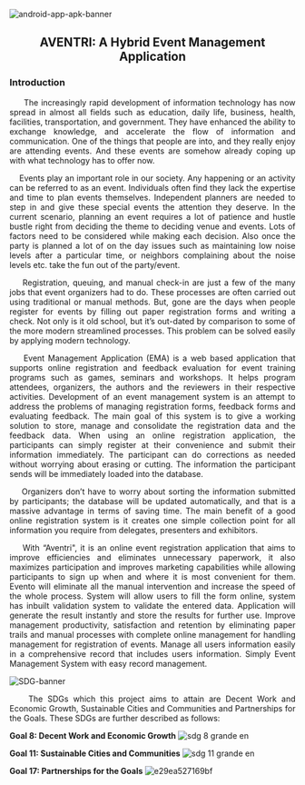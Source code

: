 ![android-app-apk-banner](https://user-images.githubusercontent.com/102575349/178132385-5702d31e-f171-4b83-9a00-fd9e2c125f86.jpg)


<h2 align="center"> AVENTRI: A Hybrid Event Management Application

<h3> Introduction </h3> <i class="fa-solid fa-1"></i>
<p align=justify>
&nbsp;&nbsp;&nbsp;&nbsp; The increasingly rapid development of information technology has now spread in almost all fields such as education, daily life, business, health, facilities, transportation, and government. They have enhanced the ability to exchange knowledge, and accelerate the flow of information and communication. One of the things that people are into, and they really enjoy are attending events. And these events are somehow already coping up with what technology has to offer now. 
<p align=justify> &nbsp;&nbsp;&nbsp;&nbsp;Events play an important role in our society. Any happening or an activity can be referred to as an event. Individuals often find they lack the expertise and time to plan events themselves. Independent planners are needed to step in and give these special events the attention they deserve. In the current scenario, planning an event requires a lot of patience and hustle bustle right from deciding the theme to deciding venue and events. Lots of factors need to be considered while making each decision. Also once the party is planned a lot of on the day issues such as maintaining low noise levels after a particular time, or neighbors complaining about the noise levels etc. take the fun out of the party/event.
<p align=justify> &nbsp;&nbsp;&nbsp;&nbsp;Registration, queuing, and manual check-in are just a few of the many jobs that event organizers had to do. These processes are often carried out using traditional or manual methods. But, gone are the days when people register for events by filling out paper registration forms and writing a check. Not only is it old school, but it’s out-dated by comparison to some of the more modern streamlined processes. This problem can be solved easily by applying  modern technology. 
<p align=justify> &nbsp;&nbsp;&nbsp;&nbsp;Event Management Application (EMA) is a web based application that supports online registration and feedback evaluation for event training programs such as games, seminars and workshops. It helps program attendees, organizers, the authors and the reviewers in their respective activities. Development of an event management system is an attempt to address the problems of managing registration forms, feedback forms and evaluating feedback. The main goal of this system is to give a working solution to store, manage and consolidate the registration data and the feedback data. When using an online registration application, the participants can simply register at their convenience and submit their information immediately. The participant can do corrections as needed without worrying about erasing or cutting. The information the participant sends will be immediately loaded into the database. 
<p align=justify> &nbsp;&nbsp;&nbsp;&nbsp;Organizers don’t have to worry about sorting the information submitted by participants; the database will be updated automatically, and that is a massive advantage in terms of saving time. The main benefit of a good online registration system is it creates one simple collection point for all information you require from  delegates, presenters and exhibitors.
<p align=justify> &nbsp;&nbsp;&nbsp;&nbsp;With “Aventri", it is an online event registration application that aims to improve efficiencies and eliminates unnecessary paperwork, it also maximizes participation and improves marketing capabilities while allowing participants to sign up when and where it is most convenient for them. Evento will eliminate all the manual intervention and increase the speed of the whole process. System will allow users to fill the form online, system has inbuilt validation system to validate the entered data. Application will generate the result instantly and store the results for further use. Improve management productivity, satisfaction and retention by eliminating paper trails and manual processes with complete online management for handling management for registration of events. Manage all users information easily in a comprehensive record that includes users information. Simply Event Management System with easy record management. <i class="fa-solid fa-1"></i>

![SDG-banner](https://user-images.githubusercontent.com/102575349/178129362-0dd72bc5-0c5e-4a31-9099-6b881d9e2b39.png) 
<p align=justify>&nbsp;&nbsp;&nbsp; The SDGs which this project aims to attain are Decent Work and Economic Growth, Sustainable Cities and Communities and Partnerships for the Goals. These SDGs are further described as follows:


 <b>Goal 8: Decent Work and Economic Growth</b></h3>
 ![sdg 8 grande en](https://user-images.githubusercontent.com/102575349/178130435-cf5629a2-aa08-4e27-99ed-5744d20b144a.jpg)

<b>Goal 11: Sustainable Cities and Communities</b></h3>
![sdg 11 grande en](https://user-images.githubusercontent.com/102575349/178130531-3c364cfe-7e25-4100-983d-ad28f6e9389b.jpg)


<b>Goal 17: Partnerships for the Goals</b></h3>
![e29ea527169bf](https://user-images.githubusercontent.com/102575349/178130462-85a9df40-fceb-459f-9022-d9085d18dab7.jpg)








 




 

